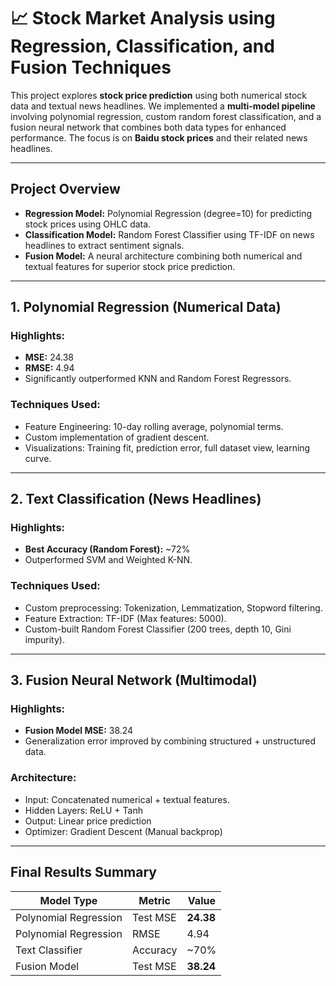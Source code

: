 # 📈 Stock Market Analysis using Regression, Classification, and Fusion Techniques

This project explores **stock price prediction** using both numerical stock data and textual news headlines. We implemented a **multi-model pipeline** involving polynomial regression, custom random forest classification, and a fusion neural network that combines both data types for enhanced performance. The focus is on **Baidu stock prices** and their related news headlines.

---

## Project Overview

- **Regression Model:** Polynomial Regression (degree=10) for predicting stock prices using OHLC data.
- **Classification Model:** Random Forest Classifier using TF-IDF on news headlines to extract sentiment signals.
- **Fusion Model:** A neural architecture combining both numerical and textual features for superior stock price prediction.

---

## 1. Polynomial Regression (Numerical Data)

### Highlights:
- **MSE:** 24.38
- **RMSE:** 4.94
- Significantly outperformed KNN and Random Forest Regressors.

### Techniques Used:
- Feature Engineering: 10-day rolling average, polynomial terms.
- Custom implementation of gradient descent.
- Visualizations: Training fit, prediction error, full dataset view, learning curve.

---

## 2. Text Classification (News Headlines)

### Highlights:
- **Best Accuracy (Random Forest):** ~72%
- Outperformed SVM and Weighted K-NN.

### Techniques Used:
- Custom preprocessing: Tokenization, Lemmatization, Stopword filtering.
- Feature Extraction: TF-IDF (Max features: 5000).
- Custom-built Random Forest Classifier (200 trees, depth 10, Gini impurity).

---

## 3. Fusion Neural Network (Multimodal)

### Highlights:
- **Fusion Model MSE:** 38.24
- Generalization error improved by combining structured + unstructured data.

### Architecture:
- Input: Concatenated numerical + textual features.
- Hidden Layers: ReLU + Tanh
- Output: Linear price prediction
- Optimizer: Gradient Descent (Manual backprop)

---

## Final Results Summary

| Model Type             | Metric    | Value   |
|------------------------|-----------|---------|
| Polynomial Regression  | Test MSE  | **24.38** |
| Polynomial Regression  | RMSE      | 4.94    |
| Text Classifier        | Accuracy  | ~70%    |
| Fusion Model           | Test MSE  | **38.24** |
